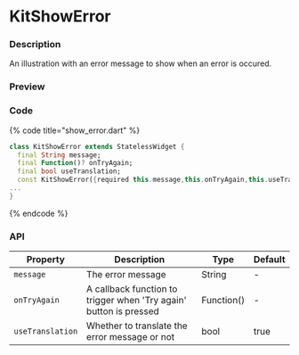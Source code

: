 # KitShowError

### Description

An illustration with an error message to show when an error is occured.

### Preview

### Code

{% code title="show_error.dart" %}
```dart
class KitShowError extends StatelessWidget {
  final String message;
  final Function()? onTryAgain;
  final bool useTranslation;
  const KitShowError({required this.message,this.onTryAgain,this.useTranslation = true, Key? key}) : super(key: key);
...
}
```
{% endcode %}

### API

| Property         | Description                                                       | Type       | Default |
| ---------------- | ----------------------------------------------------------------- | ---------- | ------- |
| `message`        | The error message                                                 | String     | -       |
| `onTryAgain`     | A callback function to trigger when 'Try again' button is pressed | Function() | -       |
| `useTranslation` | Whether to translate the error message or not                     | bool       | true    |
